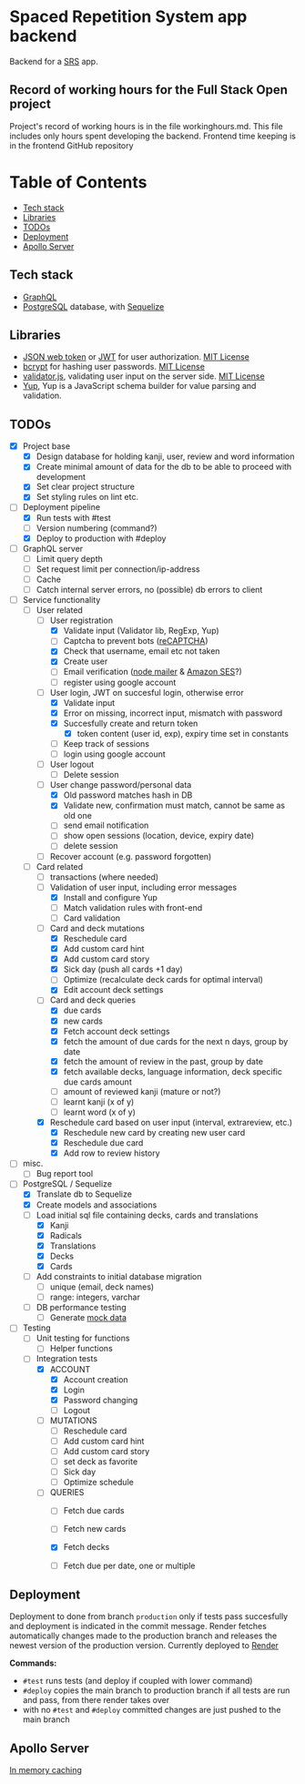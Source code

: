 # Spaced Repetition System app backend
Backend for a [SRS](https://en.wikipedia.org/wiki/Spaced_repetition) app.


## Record of working hours for the Full Stack Open project
Project's record of working hours is in the file workinghours.md.
This file includes only hours spent developing the backend.
Frontend time keeping is in the frontend GitHub repository


# Table of Contents
* [Tech stack](#tech-stack)
* [Libraries](#libraries)
* [TODOs](#todos)
* [Deployment](#deployment)
* [Apollo Server](#apollo-server)


## Tech stack
- [GraphQL](https://graphql.org/)
- [PostgreSQL](https://www.postgresql.org/) database, with [Sequelize](https://sequelize.org/)


## Libraries
- [JSON web token](https://www.npmjs.com/package/jsonwebtoken) or [JWT](https://jwt.io/) for user authorization. [MIT License](https://github.com/auth0/node-jsonwebtoken/blob/HEAD/LICENSE)
- [bcrypt](https://www.npmjs.com/package/bcrypt) for hashing user passwords. [MIT License](https://github.com/kelektiv/node.bcrypt.js/blob/master/LICENSE)
- [validator.js](https://www.npmjs.com/package/validator), validating user input on the server side. [MIT License](https://github.com/validatorjs/validator.js/blob/master/LICENSE)
- [Yup](https://www.npmjs.com/package/yup), Yup is a JavaScript schema builder for value parsing and validation.


## TODOs
- [X] Project base
    - [X] Design database for holding kanji, user, review and word information
    - [X] Create minimal amount of data for the db to be able to proceed with development
    - [X] Set clear project structure
    - [X] Set styling rules on lint etc.
- [ ] Deployment pipeline
    - [X] Run tests with #test
    - [ ] Version numbering (command?)
    - [X] Deploy to production with #deploy
- [ ] GraphQL server
    - [ ] Limit query depth
    - [ ] Set request limit per connection/ip-address
    - [ ] Cache
    - [ ] Catch internal server errors, no (possible) db errors to client
- [ ] Service functionality
    - [ ] User related
        - [ ] User registration
            - [X] Validate input (Validator lib, RegExp, Yup)
            - [ ] Captcha to prevent bots ([reCAPTCHA](https://www.google.com/recaptcha/about/))
            - [X] Check that username, email etc not taken
            - [X] Create user
            - [ ] Email verification ([node mailer](https://nodemailer.com/about/) & [Amazon SES](https://aws.amazon.com/ses/)?)
            - [ ] register using google account
        - [ ] User login, JWT on succesful login, otherwise error
            - [X] Validate input
            - [X] Error on missing, incorrect input, mismatch with password
            - [X] Succesfully create and return token
                - [X] token content (user id, exp), expiry time set in constants
            - [ ] Keep track of sessions
            - [ ] login using google account
        - [ ] User logout
            - [ ] Delete session
        - [ ] User change password/personal data
            - [X] Old password matches hash in DB
            - [X] Validate new, confirmation must match, cannot be same as old one
            - [ ] send email notification
            - [ ] show open sessions (location, device, expiry date)
            - [ ] delete session
        - [ ] Recover account (e.g. password forgotten)
    - [ ] Card related
        - [ ] transactions (where needed)
        - [ ] Validation of user input, including error messages
            - [X] Install and configure Yup
            - [ ] Match validation rules with front-end
            - [ ] Card validation
        - [ ] Card and deck mutations
            - [X] Reschedule card
            - [X] Add custom card hint
            - [X] Add custom card story
            - [X] Sick day (push all cards +1 day)
            - [ ] Optimize (recalculate deck cards for optimal interval)
            - [X] Edit account deck settings
        - [ ] Card and deck queries
            - [X] due cards
            - [X] new cards
            - [X] Fetch account deck settings
            - [X] fetch the amount of due cards for the next n days, group by date
            - [X] fetch the amount of review in the past, group by date
            - [X] fetch available decks, language information, deck specific due cards amount
            - [ ] amount of reviewed kanji (mature or not?)
            - [ ] learnt kanji (x of y)
            - [ ] learnt word (x of y)
        - [X] Reschedule card based on user input (interval, extrareview, etc.)
            - [X] Reschedule new card by creating new user card
            - [X] Reschedule due card
            - [X] Add row to review history
- [ ] misc.
    - [ ] Bug report tool
- [ ] PostgreSQL / Sequelize
    - [X] Translate db to Sequelize
    - [X] Create models and associations
    - [ ] Load initial sql file containing decks, cards and translations
        - [X] Kanji
        - [X] Radicals
        - [X] Translations
        - [X] Decks
        - [X] Cards
    - [ ] Add constraints to initial database migration
        - [ ] unique (email, deck names)
        - [ ] range: integers, varchar
    - [ ] DB performance testing
        - [ ] Generate [mock data](https://www.mockaroo.com/)
- [ ] Testing
    - [ ] Unit testing for functions
        - [ ] Helper functions
    - [ ] Integration tests
        - [X] ACCOUNT
            - [X] Account creation
            - [X] Login
            - [X] Password changing
            - [ ] Logout
        - [ ] MUTATIONS
            - [ ] Reschedule card
            - [ ] Add custom card hint
            - [ ] Add custom card story
            - [ ] set deck as favorite
            - [ ] Sick day
            - [ ] Optimize schedule
        - [ ] QUERIES
            - [ ] Fetch due cards
            - [ ] Fetch new cards
            - [X] Fetch decks
            - [ ] Fetch due per date, one or multiple
        
    

## Deployment
Deployment to done from branch `production` only if tests pass succesfully and deployment is indicated in the commit message. Render fetches automatically changes made to the production branch and releases the newest version of the production version. Currently deployed to [Render](https://render.com/)

**Commands:**
* `#test` runs tests (and deploy if coupled with lower command)
* `#deploy` copies the main branch to production branch if all tests are run and pass, from there render takes over
* with no `#test` and `#deploy` committed changes are just pushed to the main branch


## Apollo Server
[In memory caching](https://www.apollographql.com/docs/apollo-server/performance/cache-backends/)
